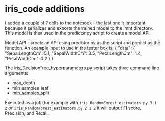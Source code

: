 # iris_code additions

I added a couple of ? cells to the notebook - the last one is important because it serializes and exports the trained model
to the /mnt directory. This model is then used in the predictor.py script to create a model API. 

Model API - create an API using predictor.py as the script and predict as the function. An example input to use in the tester box is:
{
  "data": {
    "SepalLengthCm": 5.1,
    "SepalWidthCm": 3.5,
    "PetalLengthCm": 1.4,
    "PetalWidthCm": 0.2
  }
}

The iris_DecisionTree_hyperparameters.py script takes three command line arguments:

* max_depth 
* min_samples_leaf 
* min_samples_split 

Executed as a job (for example with `iris_RandomForest_estimators.py 3 1 2` or `iris_RandomForest_estimators.py 2 1 2`
it will output F1 score, Precision, and Recall. 
